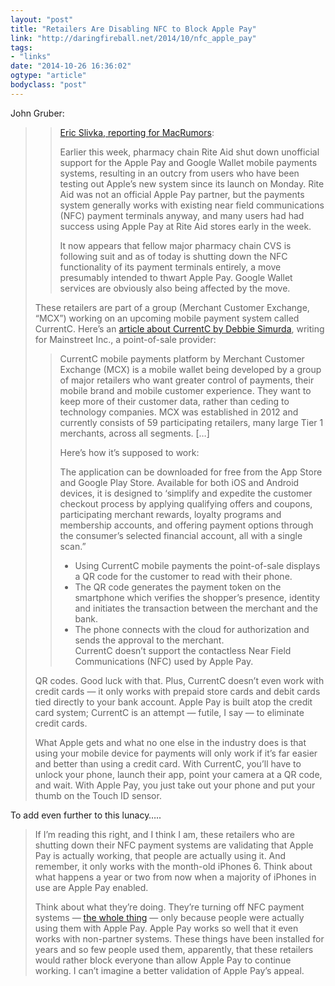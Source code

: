 ```yaml
---
layout: "post"
title: "Retailers Are Disabling NFC to Block Apple Pay"
link: "http://daringfireball.net/2014/10/nfc_apple_pay"
tags: 
- "links"
date: "2014-10-26 16:36:02"
ogtype: "article"
bodyclass: "post"
---
```


John Gruber:

> > [Eric Slivka, reporting for MacRumors](http://www.macrumors.com/2014/10/25/cvs-disabling-nfc-apple-pay/):
> > 
> >  Earlier this week, pharmacy chain Rite Aid shut down unofficial support for the Apple Pay and Google Wallet mobile payments systems, resulting in an outcry from users who have been testing out Apple’s new system since its launch on Monday. Rite Aid was not an official Apple Pay partner, but the payments system generally works with existing near field communications (NFC) payment terminals anyway, and many users had had success using Apple Pay at Rite Aid stores early in the week.
> > 
> >  It now appears that fellow major pharmacy chain CVS is following suit and as of today is shutting down the NFC functionality of its payment terminals entirely, a move presumably intended to thwart Apple Pay. Google Wallet services are obviously also being affected by the move.
> 
>  These retailers are part of a group (Merchant Customer Exchange, “MCX”) working on an upcoming mobile payment system called CurrentC. Here’s an [article about CurrentC by Debbie Simurda](http://mainstreetinc.net/currentc-mobile-payments-retails-alternative/), writing for Mainstreet Inc., a point-of-sale provider:
> 
> > CurrentC mobile payments platform by Merchant Customer Exchange (MCX) is a mobile wallet being developed by a group of major retailers who want greater control of payments, their mobile brand and mobile customer experience. They want to keep more of their customer data, rather than ceding to technology companies. MCX was established in 2012 and currently consists of 59 participating retailers, many large Tier 1 merchants, across all segments. […]
> > 
> >  Here’s how it’s supposed to work:
> > 
> >  The application can be downloaded for free from the App Store and Google Play Store. Available for both iOS and Android devices, it is designed to ‘simplify and expedite the customer checkout process by applying qualifying offers and coupons, participating merchant rewards, loyalty programs and membership accounts, and offering payment options through the consumer’s selected financial account, all with a single scan.”
> > 
> > - Using CurrentC mobile payments the point-of-sale displays a QR code for the customer to read with their phone.
> > - The QR code generates the payment token on the smartphone which verifies the shopper’s presence, identity and initiates the transaction between the merchant and the bank.
> > - The phone connects with the cloud for authorization and sends the approval to the merchant.  
> >  CurrentC doesn’t support the contactless Near Field Communications (NFC) used by Apple Pay.
> 
> QR codes. Good luck with that. Plus, CurrentC doesn’t even work with credit cards — it only works with prepaid store cards and debit cards tied directly to your bank account. Apple Pay is built atop the credit card system; CurrentC is an attempt — futile, I say — to eliminate credit cards.
> 
>  What Apple gets and what no one else in the industry does is that using your mobile device for payments will only work if it’s far easier and better than using a credit card. With CurrentC, you’ll have to unlock your phone, launch their app, point your camera at a QR code, and wait. With Apple Pay, you just take out your phone and put your thumb on the Touch ID sensor.

To add even further to this lunacy…..

> If I’m reading this right, and I think I am, these retailers who are shutting down their NFC payment systems are validating that Apple Pay is actually working, that people are actually using it. And remember, it only works with the month-old iPhones 6. Think about what happens a year or two from now when a majority of iPhones in use are Apple Pay enabled.
> 
>  Think about what they’re doing. They’re turning off NFC payment systems — [the whole thing](http://www.slashgear.com/leaked-rite-aid-docs-say-apple-pay-may-never-come-24352383/) — only because people were actually using them with Apple Pay. Apple Pay works so well that it even works with non-partner systems. These things have been installed for years and so few people used them, apparently, that these retailers would rather block everyone than allow Apple Pay to continue working. I can’t imagine a better validation of Apple Pay’s appeal.